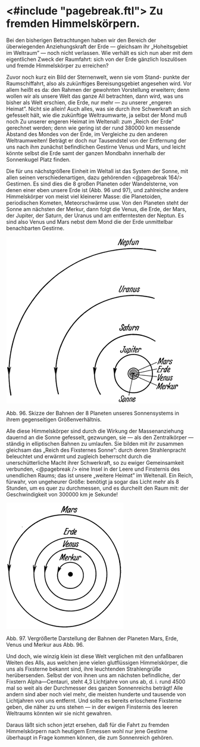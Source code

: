 <#include "pagebreak.ftl">
Zu fremden Himmelskörpern.
==========================

Bei den bisherigen Betrachtungen haben wir den Bereich der
überwiegenden Anziehungskraft der Erde — gleichsam ihr „Hoheitsgebiet
im Weltraum” — noch nicht verlassen. Wie verhält
es sich nun aber mit dem eigentlichen Zweck der Raumfahrt:
sich von der Erde gänzlich loszulösen und fremde Himmelskörper
zu erreichen?

Zuvor noch kurz ein Bild der Sternenwelt, wenn sie vom Stand-
punkte der Raumschiffahrt, also als zukünftiges Bereisungsgebiet
angesehen wird. Vor allem heißt es da: den Rahmen der gewohnten
Vorstellung erweitern; denn wollen wir als unsere Welt
das ganze All betrachten, dann wird, was uns bisher als Welt
erschien, die Erde, nur mehr — zu unserer „engeren Heimat”.
Nicht sie allein! Auch alles, was sie durch ihre Schwerkraft an
sich gefesselt hält, wie die zukünftige Weltraumwarte, ja selbst
der Mond muß noch Zu unserer engeren Heimat im Weltenall:
zum „Reich der Erde" gerechnet werden; denn wie gering ist
der rund 380000 km messende Abstand des Mondes von der Erde,
im Vergleiche zu den anderen Weltraumweiten! Beträgt er doch
nur Tausendstel von der Entfernung der uns nach ihm zunächst
befindlichen Gestirne Venus und Mars, und leicht könnte selbst
die Erde samt der ganzen Mondbahn innerhalb der Sonnenkugel
Platz finden.

Die für uns nächstgrößere Einheit im Weltall ist das System
der Sonne, mit allen seinen verschiedenartigen, dazu gehörenden
\<@pagebreak 164/> Gestirnen. Es sind dies die 8 großen Planeten oder Wandelsterne,
von denen einer eben unsere Erde ist (Abb. 96 und 97),
und zahlreiche andere Himmelskörper von meist viel kleinerer
Masse: die Planetoiden, periodischen Kometen, Meteorschwärme
usw. Von den Planeten steht der Sonne am nächsten der Merkur,
dann folgt die Venus, die Erde, der Mars, der Jupiter, der
Saturn, der Uranus und am entferntesten der Neptun. Es sind
also Venus und Mars nebst dem Mond die der Erde unmittelbar
benachbarten Gestirne.

<div class="image"><img alt="Skizze der Bahnen der 8 Planeten unseres Sonnensystems in ihrem
gegenseitigen Größenverhältnis" src="abb96.png"/>
<p>Abb. 96. Skizze der Bahnen der 8 Planeten unseres Sonnensystems in ihrem
gegenseitigen Größenverhältnis.</p></div>

Alle diese Himmelskörper sind durch die Wirkung der
Massenanziehung dauernd an die Sonne gefesselt, gezwungen, sie
— als den Zentralkörper — ständig in elliptischen Bahnen zu
umlaufen. Sie bilden mit ihr zusammen gleichsam das „Reich
des Fixsternes Sonne”: durch deren Strahlenpracht beleuchtet
und erwärmt und zugleich beherrscht durch die unerschütterliche
Macht ihrer Schwerkraft, so zu ewiger Gemeinsamkeit verbunden,
\<@pagebreak /> eine Insel in der Leere und Finsternis des unendlichen
Raums; das ist unsere „weitere Heimat” im Weltenall. Ein
Reich, fürwahr, von ungeheurer Größe: benötigt ja sogar das
Licht mehr als 8 Stunden, um es quer zu durchmessen, und es
durcheilt den Raum mit: der Geschwindigkeit von 300000 km
je Sekunde!

<div class="image" float="right"><img alt="Vergrößerte Darstellung der Bahnen der Planeten
Mars, Erde, Venus und Merkur" src="abb97.png"/>
<p>Abb. 97. Vergrößerte Darstellung der Bahnen der Planeten Mars, Erde, Venus
und Merkur aus Abb. 96.</p></div>

Und doch, wie winzig klein ist diese Welt verglichen mit den
unfaßbaren Weiten des Alls, aus welchen jene vielen glutflüssigen
Himmelskörper, die uns als Fixsterne bekannt sind, ihre leuchtenden
Strahlengrüße herübersenden. Selbst der von ihnen uns am nächsten befindliche, der
Fixstern Alpha—Centauri, steht 4,3 Lichtjahre von uns ab, d. i.
rund 4500 mal so weit als der Durchmesser des ganzen Sonnenreichs beträgt! Alle andern sind
aber noch viel mehr, die meisten hunderte und tausende von Lichtjahren
von uns entfernt. Und sollte es bereits erloschene Fixsterne
geben, die näher zu uns stehen — in der ewigen Finsternis
des leeren Weltraums könnten wir sie nicht gewahren.

Daraus läßt sich schon jetzt ersehen, daß für die Fahrt zu fremden
Himmelskörpern nach heutigem Ermessen wohl nur jene Gestirne
überhaupt in Frage kommen können, die zum Sonnenreich gehören.

